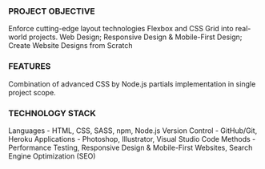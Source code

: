 ### PROJECT OBJECTIVE
Enforce cutting-edge layout technologies Flexbox and CSS Grid into real-world projects.
Web Design; Responsive Design & Mobile-First Design; Create Website Designs from Scratch

### FEATURES
Combination of advanced CSS by Node.js partials implementation in single project scope.

### TECHNOLOGY STACK
Languages - HTML, CSS, SASS, npm, Node.js
Version Control - GitHub/Git, Heroku
Applications - Photoshop, Illustrator, Visual Studio Code
Methods - Performance Testing, Responsive Design & Mobile-First Websites, Search Engine Optimization (SEO)